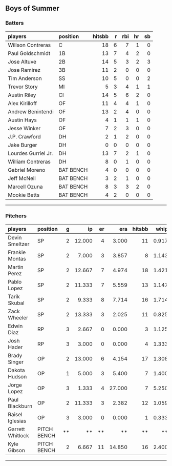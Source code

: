 ## Boys of Summer

### Batters

 
|players             |position  | hitsbb|  r| rbi| hr| sb| 
|:-------------------|:---------|------:|--:|---:|--:|--:| 
|Willson Contreras   |C         |     18|  6|   7|  1|  0| 
|Paul Goldschmidt    |1B        |     13|  7|   4|  2|  0| 
|Jose Altuve         |2B        |     14|  5|   3|  2|  3| 
|Jose Ramirez        |3B        |     11|  2|   0|  0|  0| 
|Tim Anderson        |SS        |     10|  5|   0|  0|  2| 
|Trevor Story        |MI        |      5|  3|   4|  1|  1| 
|Austin Riley        |CI        |     14|  5|   6|  2|  0| 
|Alex Kirilloff      |OF        |     11|  4|   4|  1|  0| 
|Andrew Benintendi   |OF        |     13|  2|   4|  0|  0| 
|Austin Hays         |OF        |      4|  1|   1|  1|  0| 
|Jesse Winker        |OF        |      7|  2|   3|  0|  0| 
|J.P. Crawford       |DH        |      2|  1|   2|  0|  0| 
|Jake Burger         |DH        |      0|  0|   0|  0|  0| 
|Lourdes Gurriel Jr. |DH        |     13|  7|   2|  1|  0| 
|William Contreras   |DH        |      8|  0|   1|  0|  0| 
|Gabriel Moreno      |BAT BENCH |      4|  0|   0|  0|  0| 
|Jeff McNeil         |BAT BENCH |      3|  2|   1|  0|  0| 
|Marcell Ozuna       |BAT BENCH |      8|  3|   3|  2|  0| 
|Mookie Betts        |BAT BENCH |      4|  2|   0|  0|  0| 


* * *

### Pitchers

 
|players          |position    |  g|     ip| er|    era| hitsbb|  whip| so|  w| sv| 
|:----------------|:-----------|--:|------:|--:|------:|------:|-----:|--:|--:|--:| 
|Devin Smeltzer   |SP          |  2| 12.000|  4|  3.000|     11| 0.917| 12|  0|  0| 
|Frankie Montas   |SP          |  2|  7.000|  3|  3.857|      8| 1.143|  8|  0|  0| 
|Martin Perez     |SP          |  2| 12.667|  7|  4.974|     18| 1.421| 10|  2|  0| 
|Pablo Lopez      |SP          |  2| 11.333|  7|  5.559|     13| 1.147| 10|  0|  0| 
|Tarik Skubal     |SP          |  2|  9.333|  8|  7.714|     16| 1.714|  6|  0|  0| 
|Zack Wheeler     |SP          |  2| 13.333|  3|  2.025|     11| 0.825| 13|  1|  0| 
|Edwin Diaz       |RP          |  3|  2.667|  0|  0.000|      3| 1.125|  6|  0|  2| 
|Josh Hader       |RP          |  3|  3.000|  0|  0.000|      4| 1.333|  5|  0|  3| 
|Brady Singer     |OP          |  2| 13.000|  6|  4.154|     17| 1.308| 14|  0|  0| 
|Dakota Hudson    |OP          |  1|  5.000|  3|  5.400|      7| 1.400|  3|  1|  0| 
|Jorge Lopez      |OP          |  3|  1.333|  4| 27.000|      7| 5.250|  4|  0|  0| 
|Paul Blackburn   |OP          |  2| 11.333|  3|  2.382|     12| 1.059| 12|  0|  0| 
|Raisel Iglesias  |OP          |  3|  3.000|  0|  0.000|      1| 0.333|  5|  0|  2| 
|Garrett Whitlock |PITCH BENCH | **|     **| **|     **|     **|    **| **| **| **| 
|Kyle Gibson      |PITCH BENCH |  2|  6.667| 11| 14.850|     16| 2.400|  4|  0|  0| 


* * *


